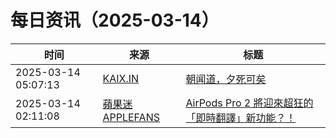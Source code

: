 ﻿# 每日资讯（2025-03-14）

|时间|来源|标题|
|---|---|---|
|2025-03-14 05:07:13|[KAIX.IN](https://kaix.in/feed/)|[朝闻道，夕死可矣](https://kaix.in/2025/0314-no-fear-of-death/)|
|2025-03-14 02:11:08|[蘋果迷 APPLEFANS](https://applefans.today/feed/)|[AirPods Pro 2 將迎來超狂的「即時翻譯」新功能？！](https://applefans.today/2025-03-live-translation-airpods-pro-2-ios-19/)|
